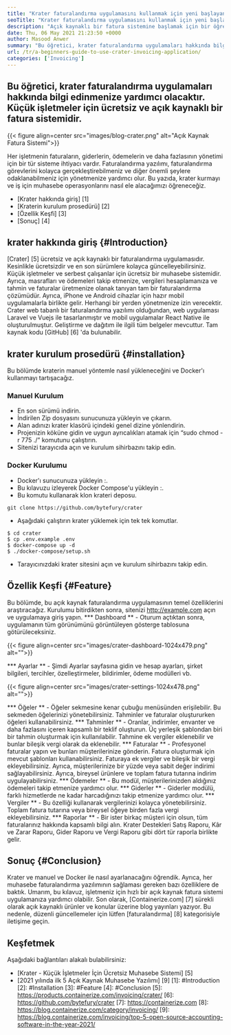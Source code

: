 ```yaml
---
title: "Krater faturalandırma uygulamasını kullanmak için yeni başlayan bir kılavuz" 
seoTitle: "Krater faturalandırma uygulamasını kullanmak için yeni başlayan bir kılavuz" 
description: "Açık kaynaklı bir fatura sistemine başlamak için bir öğretici. Bu krater kılavuzu, temel kavramlara ve özelliklere aşina olmanıza yardımcı olur." 
date: Thu, 06 May 2021 21:23:50 +0000
author: Masood Anwer
summary: "Bu öğretici, krater faturalandırma uygulamaları hakkında bilgi edinmenize yardımcı olacaktır. Küçük işletmeler için ücretsiz ve açık kaynaklı bir fatura sistemidir." 
url: /tr/a-beginners-guide-to-use-crater-invoicing-application/
categories: ['Invoicing']
---
```


## Bu öğretici, krater faturalandırma uygulamaları hakkında bilgi edinmenize yardımcı olacaktır. Küçük işletmeler için ücretsiz ve açık kaynaklı bir fatura sistemidir.

{{< figure align=center src="images/blog-crater.png" alt="Açık Kaynak Fatura Sistemi">}}

Her işletmenin faturaların, giderlerin, ödemelerin ve daha fazlasının yönetimi için bir tür sisteme ihtiyacı vardır. Faturalandırma yazılımı, faturalandırma görevlerini kolayca gerçekleştirebilmeniz ve diğer önemli şeylere odaklanabilmeniz için yönetmenize yardımcı olur. Bu yazıda, krater kurmayı ve iş için muhasebe operasyonlarını nasıl ele alacağımızı öğreneceğiz.
  * [Krater hakkında giriş] [1]
  * [Kraterin kurulum prosedürü] [2]
  * [Özellik Keşfi] [3]
  * [Sonuç] [4]

## krater hakkında giriş {#Introduction}
[Crater] [5] ücretsiz ve açık kaynaklı bir faturalandırma uygulamasıdır. Kesinlikle ücretsizdir ve en son sürümlere kolayca güncelleyebilirsiniz. Küçük işletmeler ve serbest çalışanlar için ücretsiz bir muhasebe sistemidir. Ayrıca, masrafları ve ödemeleri takip etmenize, vergileri hesaplamanıza ve tahmin ve faturalar üretmenize olanak tanıyan tam bir faturalandırma çözümüdür. Ayrıca, iPhone ve Android cihazlar için hazır mobil uygulamalarla birlikte gelir. Herhangi bir yerden yönetmenize izin verecektir. Crater web tabanlı bir faturalandırma yazılımı olduğundan, web uygulaması Laravel ve Vuejs ile tasarlanmıştır ve mobil uygulamalar React Native ile oluşturulmuştur. Geliştirme ve dağıtım ile ilgili tüm belgeler mevcuttur. Tam kaynak kodu [GitHub] [6] 'da bulunabilir.

## krater kurulum prosedürü {#installation}
Bu bölümde kraterin manuel yöntemle nasıl yükleneceğini ve Docker'ı kullanmayı tartışacağız.

### Manuel Kurulum
  * En son sürümü indirin.
  * İndirilen Zip dosyasını sunucunuza yükleyin ve çıkarın.
  * Alan adınızı krater klasörü içindeki genel dizine yönlendirin.
  * Projenizin köküne gidin ve uygun ayrıcalıkları atamak için “sudo chmod -r 775 ./” komutunu çalıştırın.
  * Sitenizi tarayıcıda açın ve kurulum sihirbazını takip edin.

### Docker Kurulumu
  * Docker'ı sunucunuza yükleyin :.
  * Bu kılavuzu izleyerek Docker Compose'u yükleyin :.
  * Bu komutu kullanarak klon krateri deposu.
```
git clone https://github.com/bytefury/crater
```
  * Aşağıdaki çalıştırın krater yüklemek için tek tek komutlar.
```
$ cd crater
$ cp .env.example .env
$ docker-compose up -d
$ ./docker-compose/setup.sh
```
  * Tarayıcınızdaki krater sitesini açın ve kurulum sihirbazını takip edin.

## Özellik Keşfi {#Feature}
Bu bölümde, bu açık kaynak faturalandırma uygulamasının temel özelliklerini araştıracağız. Kurulumu bitirdikten sonra, sitenizi http://example.com açın ve uygulamaya giriş yapın.
  *** Dashboard ** - Oturum açtıktan sonra, uygulamanın tüm görünümünü görüntüleyen gösterge tablosuna götürüleceksiniz.

{{< figure align=center src="images/crater-dashboard-1024x479.png" alt="">}}

  *** Ayarlar ** - Şimdi Ayarlar sayfasına gidin ve hesap ayarları, şirket bilgileri, tercihler, özelleştirmeler, bildirimler, ödeme modülleri vb.

{{< figure align=center src="images/crater-settings-1024x478.png" alt="">}}

  *** Öğeler ** - Öğeler sekmesine kenar çubuğu menüsünden erişilebilir. Bu sekmeden öğelerinizi yönetebilirsiniz. Tahminler ve faturalar oluştururken öğeleri kullanabilirsiniz.
  *** Tahminler ** - Oranlar, indirimler, envanter ve daha fazlasını içeren kapsamlı bir teklif oluşturun. Üç yerleşik şablondan biri bir tahmin oluşturmak için kullanılabilir. Tahmine ek vergiler eklenebilir ve bunlar bileşik vergi olarak da eklenebilir.
  *** Faturalar ** - Profesyonel faturalar yapın ve bunları müşterilerinize gönderin. Fatura oluşturmak için mevcut şablonları kullanabilirsiniz. Faturaya ek vergiler ve bileşik bir vergi ekleyebilirsiniz. Ayrıca, müşterilerinize bir yüzde veya sabit değer indirimi sağlayabilirsiniz. Ayrıca, bireysel ürünlere ve toplam fatura tutarına indirim uygulayabilirsiniz.
  *** Ödemeler ** - Bu modül, müşterilerinizden aldığınız ödemeleri takip etmenize yardımcı olur.
  *** Giderler ** - Giderler modülü, farklı hizmetlerde ne kadar harcadığınızı takip etmenize yardımcı olur.
  *** Vergiler ** - Bu özelliği kullanarak vergilerinizi kolayca yönetebilirsiniz. Toplam fatura tutarına veya bireysel öğeye birden fazla vergi ekleyebilirsiniz.
  *** Raporlar ** - Bir ister birkaç müşteri için olsun, tüm faturalarınız hakkında kapsamlı bilgi alın. Krater Destekleri Satış Raporu, Kâr ve Zarar Raporu, Gider Raporu ve Vergi Raporu gibi dört tür raporla birlikte gelir.

## Sonuç {#Conclusion}
Krater ve manuel ve Docker ile nasıl ayarlanacağını öğrendik. Ayrıca, her muhasebe faturalandırma yazılımının sağlaması gereken bazı özelliklere de baktık. Umarım, bu kılavuz, işletmeniz için hızlı bir açık kaynak fatura sistemi uygulamanıza yardımcı olabilir.
Son olarak, [Containerize.com] [7] sürekli olarak açık kaynaklı ürünler ve konular üzerine blog yayınları yazıyor. Bu nedenle, düzenli güncellemeler için lütfen [faturalandırma] [8] kategorisiyle iletişime geçin.

## Keşfetmek
Aşağıdaki bağlantıları alakalı bulabilirsiniz:
  * [Krater - Küçük İşletmeler İçin Ücretsiz Muhasebe Sistemi] [5]
  * [2021 yılında ilk 5 Açık Kaynak Muhasebe Yazılımı] [9]
[1]: #Introduction
[2]: #Installation
[3]: #Feature
[4]: #Conclusion
[5]: https://products.containerize.com/invoicing/crater/
[6]: https://github.com/bytefury/crater
[7]: https://containerize.com
[8]: https://blog.containerize.com/category/invoicing/
[9]: https://blog.containerize.com/invoicing/top-5-open-source-accounting-software-in-the-year-2021/
